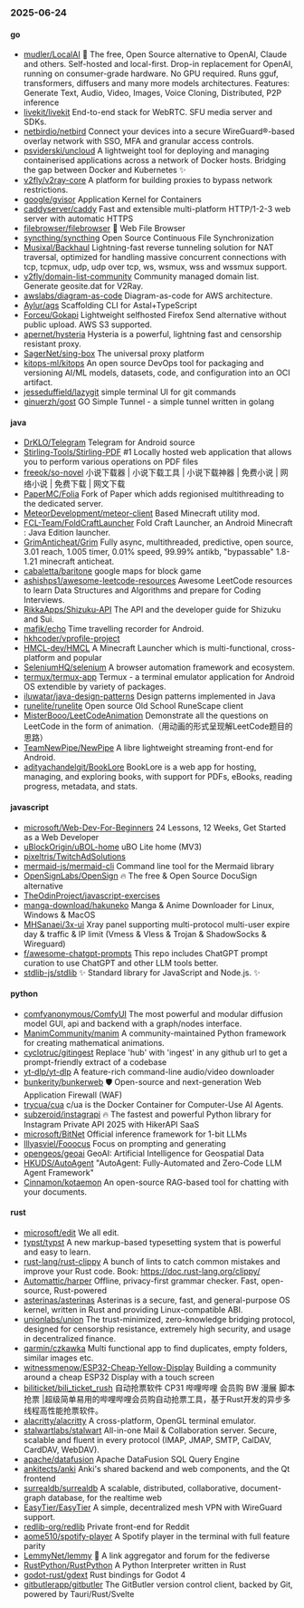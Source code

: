### 2025-06-24

#### go
* [mudler/LocalAI](https://github.com/mudler/LocalAI) 🤖 The free, Open Source alternative to OpenAI, Claude and others. Self-hosted and local-first. Drop-in replacement for OpenAI, running on consumer-grade hardware. No GPU required. Runs gguf, transformers, diffusers and many more models architectures. Features: Generate Text, Audio, Video, Images, Voice Cloning, Distributed, P2P inference
* [livekit/livekit](https://github.com/livekit/livekit) End-to-end stack for WebRTC. SFU media server and SDKs.
* [netbirdio/netbird](https://github.com/netbirdio/netbird) Connect your devices into a secure WireGuard®-based overlay network with SSO, MFA and granular access controls.
* [psviderski/uncloud](https://github.com/psviderski/uncloud) A lightweight tool for deploying and managing containerised applications across a network of Docker hosts. Bridging the gap between Docker and Kubernetes ✨
* [v2fly/v2ray-core](https://github.com/v2fly/v2ray-core) A platform for building proxies to bypass network restrictions.
* [google/gvisor](https://github.com/google/gvisor) Application Kernel for Containers
* [caddyserver/caddy](https://github.com/caddyserver/caddy) Fast and extensible multi-platform HTTP/1-2-3 web server with automatic HTTPS
* [filebrowser/filebrowser](https://github.com/filebrowser/filebrowser) 📂 Web File Browser
* [syncthing/syncthing](https://github.com/syncthing/syncthing) Open Source Continuous File Synchronization
* [Musixal/Backhaul](https://github.com/Musixal/Backhaul) Lightning-fast reverse tunneling solution for NAT traversal, optimized for handling massive concurrent connections with tcp, tcpmux, udp, udp over tcp, ws, wsmux, wss and wssmux support.
* [v2fly/domain-list-community](https://github.com/v2fly/domain-list-community) Community managed domain list. Generate geosite.dat for V2Ray.
* [awslabs/diagram-as-code](https://github.com/awslabs/diagram-as-code) Diagram-as-code for AWS architecture.
* [Aylur/ags](https://github.com/Aylur/ags) Scaffolding CLI for Astal+TypeScript
* [Forceu/Gokapi](https://github.com/Forceu/Gokapi) Lightweight selfhosted Firefox Send alternative without public upload. AWS S3 supported.
* [apernet/hysteria](https://github.com/apernet/hysteria) Hysteria is a powerful, lightning fast and censorship resistant proxy.
* [SagerNet/sing-box](https://github.com/SagerNet/sing-box) The universal proxy platform
* [kitops-ml/kitops](https://github.com/kitops-ml/kitops) An open source DevOps tool for packaging and versioning AI/ML models, datasets, code, and configuration into an OCI artifact.
* [jesseduffield/lazygit](https://github.com/jesseduffield/lazygit) simple terminal UI for git commands
* [ginuerzh/gost](https://github.com/ginuerzh/gost) GO Simple Tunnel - a simple tunnel written in golang

#### java
* [DrKLO/Telegram](https://github.com/DrKLO/Telegram) Telegram for Android source
* [Stirling-Tools/Stirling-PDF](https://github.com/Stirling-Tools/Stirling-PDF) #1 Locally hosted web application that allows you to perform various operations on PDF files
* [freeok/so-novel](https://github.com/freeok/so-novel) 小说下载器 | 小说下载工具 | 小说下载神器 | 免费小说 | 网络小说 | 免费下载 | 网文下载
* [PaperMC/Folia](https://github.com/PaperMC/Folia) Fork of Paper which adds regionised multithreading to the dedicated server.
* [MeteorDevelopment/meteor-client](https://github.com/MeteorDevelopment/meteor-client) Based Minecraft utility mod.
* [FCL-Team/FoldCraftLauncher](https://github.com/FCL-Team/FoldCraftLauncher) Fold Craft Launcher, an Android Minecraft : Java Edition launcher.
* [GrimAnticheat/Grim](https://github.com/GrimAnticheat/Grim) Fully async, multithreaded, predictive, open source, 3.01 reach, 1.005 timer, 0.01% speed, 99.99% antikb, "bypassable" 1.8-1.21 minecraft anticheat.
* [cabaletta/baritone](https://github.com/cabaletta/baritone) google maps for block game
* [ashishps1/awesome-leetcode-resources](https://github.com/ashishps1/awesome-leetcode-resources) Awesome LeetCode resources to learn Data Structures and Algorithms and prepare for Coding Interviews.
* [RikkaApps/Shizuku-API](https://github.com/RikkaApps/Shizuku-API) The API and the developer guide for Shizuku and Sui.
* [mafik/echo](https://github.com/mafik/echo) Time travelling recorder for Android.
* [hkhcoder/vprofile-project](https://github.com/hkhcoder/vprofile-project)
* [HMCL-dev/HMCL](https://github.com/HMCL-dev/HMCL) A Minecraft Launcher which is multi-functional, cross-platform and popular
* [SeleniumHQ/selenium](https://github.com/SeleniumHQ/selenium) A browser automation framework and ecosystem.
* [termux/termux-app](https://github.com/termux/termux-app) Termux - a terminal emulator application for Android OS extendible by variety of packages.
* [iluwatar/java-design-patterns](https://github.com/iluwatar/java-design-patterns) Design patterns implemented in Java
* [runelite/runelite](https://github.com/runelite/runelite) Open source Old School RuneScape client
* [MisterBooo/LeetCodeAnimation](https://github.com/MisterBooo/LeetCodeAnimation) Demonstrate all the questions on LeetCode in the form of animation.（用动画的形式呈现解LeetCode题目的思路）
* [TeamNewPipe/NewPipe](https://github.com/TeamNewPipe/NewPipe) A libre lightweight streaming front-end for Android.
* [adityachandelgit/BookLore](https://github.com/adityachandelgit/BookLore) BookLore is a web app for hosting, managing, and exploring books, with support for PDFs, eBooks, reading progress, metadata, and stats.

#### javascript
* [microsoft/Web-Dev-For-Beginners](https://github.com/microsoft/Web-Dev-For-Beginners) 24 Lessons, 12 Weeks, Get Started as a Web Developer
* [uBlockOrigin/uBOL-home](https://github.com/uBlockOrigin/uBOL-home) uBO Lite home (MV3)
* [pixeltris/TwitchAdSolutions](https://github.com/pixeltris/TwitchAdSolutions)
* [mermaid-js/mermaid-cli](https://github.com/mermaid-js/mermaid-cli) Command line tool for the Mermaid library
* [OpenSignLabs/OpenSign](https://github.com/OpenSignLabs/OpenSign) 🔥 The free & Open Source DocuSign alternative
* [TheOdinProject/javascript-exercises](https://github.com/TheOdinProject/javascript-exercises)
* [manga-download/hakuneko](https://github.com/manga-download/hakuneko) Manga & Anime Downloader for Linux, Windows & MacOS
* [MHSanaei/3x-ui](https://github.com/MHSanaei/3x-ui) Xray panel supporting multi-protocol multi-user expire day & traffic & IP limit (Vmess & Vless & Trojan & ShadowSocks & Wireguard)
* [f/awesome-chatgpt-prompts](https://github.com/f/awesome-chatgpt-prompts) This repo includes ChatGPT prompt curation to use ChatGPT and other LLM tools better.
* [stdlib-js/stdlib](https://github.com/stdlib-js/stdlib) ✨ Standard library for JavaScript and Node.js. ✨

#### python
* [comfyanonymous/ComfyUI](https://github.com/comfyanonymous/ComfyUI) The most powerful and modular diffusion model GUI, api and backend with a graph/nodes interface.
* [ManimCommunity/manim](https://github.com/ManimCommunity/manim) A community-maintained Python framework for creating mathematical animations.
* [cyclotruc/gitingest](https://github.com/cyclotruc/gitingest) Replace 'hub' with 'ingest' in any github url to get a prompt-friendly extract of a codebase
* [yt-dlp/yt-dlp](https://github.com/yt-dlp/yt-dlp) A feature-rich command-line audio/video downloader
* [bunkerity/bunkerweb](https://github.com/bunkerity/bunkerweb) 🛡️ Open-source and next-generation Web Application Firewall (WAF)
* [trycua/cua](https://github.com/trycua/cua) c/ua is the Docker Container for Computer-Use AI Agents.
* [subzeroid/instagrapi](https://github.com/subzeroid/instagrapi) 🔥 The fastest and powerful Python library for Instagram Private API 2025 with HikerAPI SaaS
* [microsoft/BitNet](https://github.com/microsoft/BitNet) Official inference framework for 1-bit LLMs
* [lllyasviel/Fooocus](https://github.com/lllyasviel/Fooocus) Focus on prompting and generating
* [opengeos/geoai](https://github.com/opengeos/geoai) GeoAI: Artificial Intelligence for Geospatial Data
* [HKUDS/AutoAgent](https://github.com/HKUDS/AutoAgent) "AutoAgent: Fully-Automated and Zero-Code LLM Agent Framework"
* [Cinnamon/kotaemon](https://github.com/Cinnamon/kotaemon) An open-source RAG-based tool for chatting with your documents.

#### rust
* [microsoft/edit](https://github.com/microsoft/edit) We all edit.
* [typst/typst](https://github.com/typst/typst) A new markup-based typesetting system that is powerful and easy to learn.
* [rust-lang/rust-clippy](https://github.com/rust-lang/rust-clippy) A bunch of lints to catch common mistakes and improve your Rust code. Book: https://doc.rust-lang.org/clippy/
* [Automattic/harper](https://github.com/Automattic/harper) Offline, privacy-first grammar checker. Fast, open-source, Rust-powered
* [asterinas/asterinas](https://github.com/asterinas/asterinas) Asterinas is a secure, fast, and general-purpose OS kernel, written in Rust and providing Linux-compatible ABI.
* [unionlabs/union](https://github.com/unionlabs/union) The trust-minimized, zero-knowledge bridging protocol, designed for censorship resistance, extremely high security, and usage in decentralized finance.
* [qarmin/czkawka](https://github.com/qarmin/czkawka) Multi functional app to find duplicates, empty folders, similar images etc.
* [witnessmenow/ESP32-Cheap-Yellow-Display](https://github.com/witnessmenow/ESP32-Cheap-Yellow-Display) Building a community around a cheap ESP32 Display with a touch screen
* [biliticket/bili_ticket_rush](https://github.com/biliticket/bili_ticket_rush) 自动抢票软件 CP31 哔哩哔哩 会员购 BW 漫展 脚本 抢票 |超级简单易用的哔哩哔哩会员购自动抢票工具，基于Rust开发的异步多线程高性能抢票软件。
* [alacritty/alacritty](https://github.com/alacritty/alacritty) A cross-platform, OpenGL terminal emulator.
* [stalwartlabs/stalwart](https://github.com/stalwartlabs/stalwart) All-in-one Mail & Collaboration server. Secure, scalable and fluent in every protocol (IMAP, JMAP, SMTP, CalDAV, CardDAV, WebDAV).
* [apache/datafusion](https://github.com/apache/datafusion) Apache DataFusion SQL Query Engine
* [ankitects/anki](https://github.com/ankitects/anki) Anki's shared backend and web components, and the Qt frontend
* [surrealdb/surrealdb](https://github.com/surrealdb/surrealdb) A scalable, distributed, collaborative, document-graph database, for the realtime web
* [EasyTier/EasyTier](https://github.com/EasyTier/EasyTier) A simple, decentralized mesh VPN with WireGuard support.
* [redlib-org/redlib](https://github.com/redlib-org/redlib) Private front-end for Reddit
* [aome510/spotify-player](https://github.com/aome510/spotify-player) A Spotify player in the terminal with full feature parity
* [LemmyNet/lemmy](https://github.com/LemmyNet/lemmy) 🐀 A link aggregator and forum for the fediverse
* [RustPython/RustPython](https://github.com/RustPython/RustPython) A Python Interpreter written in Rust
* [godot-rust/gdext](https://github.com/godot-rust/gdext) Rust bindings for Godot 4
* [gitbutlerapp/gitbutler](https://github.com/gitbutlerapp/gitbutler) The GitButler version control client, backed by Git, powered by Tauri/Rust/Svelte
